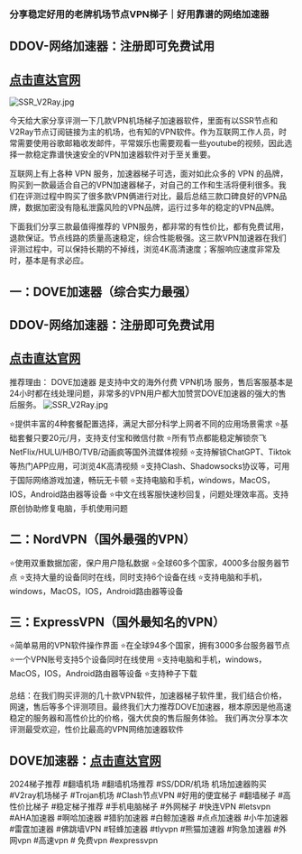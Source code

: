 ### 分享稳定好用的老牌机场节点VPN梯子｜好用靠谱的网络加速器

## DDOV-网络加速器：注册即可免费试用
## [**点击直达官网**](https://doveee.com/a.php?asbcbO1PCgF)

![SSR_V2Ray.jpg](https://musescore.org/sites/musescore.org/files/styles/width_740/public/2024-03/7.jpg?itok=I2u7HxbY)

今天给大家分享评测一下几款VPN机场梯子加速器软件，里面有以SSR节点和V2Ray节点订阅链接为主的机场，也有知的VPN软件。作为互联网工作人员，时常需要使用谷歌邮箱收发邮件，平常娱乐也需要观看一些youtube的视频，因此选择一款稳定靠谱快速安全的VPN加速器软件对于至关重要。

互联网上有上各种 VPN 服务，加速器梯子可选，面对如此众多的 VPN 的品牌，购买到一款最适合自己的VPN加速器梯子，对自己的工作和生活将便利很多。我们在评测过程中购买了很多款VPN俩进行对比，最后总结三款口碑良好的VPN品牌，数据加密没有隐私泄露风险的VPN品牌，运行过多年的稳定的VPN品牌。

下面我们分享三款最值得推荐的 VPN服务，都非常的有性价比，都有免费试用，退款保证。节点线路的质量高速稳定，综合性能极强。这三款VPN加速器在我们评测过程中，可以保持长期的不掉线，浏览4K高清速度；客服响应速度非常及时，基本是有求必应。

## 一：DOVE加速器（综合实力最强）
## DDOV-网络加速器：注册即可免费试用
## [**点击直达官网**](https://doveee.com/a.php?asbcbO1PCgF)

推荐理由： DOVE加速器 是支持中文的海外付费 VPN机场 服务，售后客服基本是24小时都在线处理问题，非常多的VPN用户都大加赞赏DOVE加速器的强大的售后服务。
![SSR_V2Ray.jpg](https://musescore.org/sites/musescore.org/files/styles/width_900/public/2024-03/9_0.png?itok=70s1JuZN)

⭐提供丰富的4种套餐配置选择，满足大部分科学上网者不同的应用场景需求
⭐基础套餐只要20元/月，支持支付宝和微信付款
⭐所有节点都能稳定解锁奈飞NetFlix/HULU/HBO/TVB/动画疯等国外流媒体视频
⭐支持解锁ChatGPT、Tiktok等热门APP应用，可浏览4K高清视频
⭐支持Clash、Shadowsocks协议等，可用于国际网络游戏加速，畅玩无卡顿
⭐支持电脑和手机，windows，MacOS，IOS，Android路由器等设备
⭐中文在线客服快速秒回复，问题处理效率高。支持原创协助修复电脑，手机使用问题

## 二：NordVPN（国外最强的VPN）
⭐使用双重数据加密，保户用户隐私数据
⭐全球60多个国家，4000多台服务器节点
⭐支持大量的设备同时在线，同时支持6个设备在线
⭐支持电脑和手机，windows，MacOS，IOS，Android路由器等设备


## 三：ExpressVPN（国外最知名的VPN）
⭐简单易用的VPN软件操作界面
⭐在全球94多个国家，拥有3000多台服务器节点
⭐一个VPN账号支持5个设备同时在线使用
⭐支持电脑和手机，windows，MacOS，IOS，Android路由器等设备
⭐支持种子下载

总结：在我们购买评测的几十款VPN软件，加速器梯子软件里，我们结合价格，网速，售后等多个评测项目。最终我们大力推荐DOVE加速器，根本原因是他高速稳定的服务器和高性价比的价格，强大优良的售后服务体验。
我们再次分享本次评测最受欢迎，性价比最高的VPN网络加速器软件
## DOVE加速器：[**点击直达官网**](https://doveee.com/a.php?asbcbO1PCgF)



2024梯子推荐 #翻墙机场 #翻墙机场推荐 #SS/DDR/机场 机场加速器购买 #V2ray机场梯子 #Trojan机场 #Clash节点VPN #好用的便宜梯子 #翻墙梯子 #高性价比梯子 #稳定梯子推荐 #手机电脑梯子 #外网梯子 #快连VPN #letsvpn #AHA加速器 #啊哈加速器 #猎豹加速器 #白鲸加速器 #点点加速器 #小牛加速器 #雷霆加速器 #佛跳墙VPN #轻蜂加速器 #tlyvpn #熊猫加速器 #狗急加速器 #外网vpn #高速vpn # 免费vpn #expressvpn
